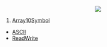 <p align="center">
<img src="https://i.gyazo.com/4a3c9ad243b572e235d2ef8a318e4b26.png">
</p>

1.  [Array10Symbol](https://github.com/VanHakobyan/OperatingSystemWithCPP/tree/master/Masiv10Symbol) <br>
* [ASCII](https://github.com/VanHakobyan/OperatingSystemWithCPP/blob/master/Masiv10Symbol/ASCII/Source.cpp) <br>
* [ReadWrite](https://github.com/VanHakobyan/OperatingSystemWithCPP/blob/master/Masiv10Symbol/ReadWrite/Source.cpp) <br>
